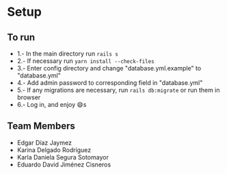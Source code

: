 # Setup

## To run
  - 1.- In the main directory run `rails s`
  - 2.- If necessary run `yarn install --check-files`
  - 3.- Enter config directory and change "database.yml.example" to "database.yml"
  - 4.- Add admin password to corresponding field in "database.yml"
  - 5.- If any migrations are necessary, run `rails db:migrate` or run them in browser
  - 6.- Log in, and enjoy :smile:s

## Team Members
  - Edgar Díaz Jaymez 
  - Karina Delgado Rodríguez
  - Karla Daniela Segura Sotomayor
  - Eduardo David Jiménez Cisneros

  